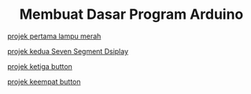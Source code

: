 <h1 align="center">Membuat Dasar Program Arduino</h1>

[projek pertama lampu merah](https://wokwi.com/projects/443085979924043777)

[projek kedua Seven Segment Dsiplay](https://wokwi.com/projects/443720720106835969)

[projek ketiga button](https://wokwi.com/projects/444520542987238401)

[projek keempat button](https://wokwi.com/projects/445041039938415617)